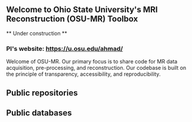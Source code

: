 ## Welcome to Ohio State University's MRI Reconstruction (OSU-MR) Toolbox
** Under construction **


### PI's website: https://u.osu.edu/ahmad/

Welcome of OSU-MR. Our primary focus is to share code for MR data acquisition, pre-processing, and reconstruction. Our codebase is built on the principle of transparency, accessibility, and reproducibility.

## Public repositories

## Public databases
